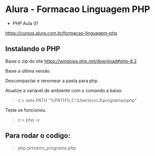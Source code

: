 # Alura - Formacao Linguagem PHP

* PHP Aula 01 

https://cursos.alura.com.br/formacao-linguagem-php

## Instalando o PHP

Baixe o zip do site https://windows.php.net/download#php-8.2

Baixe a última versão.

Descompactar e renomear a pasta para php.

Atualize a variável de ambiente com o comando a baixo:

> c:> setx PATH "%PATH%;C:\Users\vvc3\programas\php\"

Teste se funcionou.

> c:> php -v


## Para rodar o codigo:

> php primeiro_programa.php


